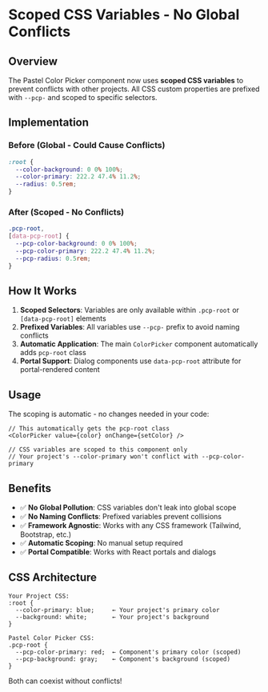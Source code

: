 # Scoped CSS Variables - No Global Conflicts

## Overview

The Pastel Color Picker component now uses **scoped CSS variables** to prevent conflicts with other projects. All CSS custom properties are prefixed with `--pcp-` and scoped to specific selectors.

## Implementation

### Before (Global - Could Cause Conflicts)
```css
:root {
  --color-background: 0 0% 100%;
  --color-primary: 222.2 47.4% 11.2%;
  --radius: 0.5rem;
}
```

### After (Scoped - No Conflicts)
```css
.pcp-root,
[data-pcp-root] {
  --pcp-color-background: 0 0% 100%;
  --pcp-color-primary: 222.2 47.4% 11.2%;
  --pcp-radius: 0.5rem;
}
```

## How It Works

1. **Scoped Selectors**: Variables are only available within `.pcp-root` or `[data-pcp-root]` elements
2. **Prefixed Variables**: All variables use `--pcp-` prefix to avoid naming conflicts
3. **Automatic Application**: The main `ColorPicker` component automatically adds `pcp-root` class
4. **Portal Support**: Dialog components use `data-pcp-root` attribute for portal-rendered content

## Usage

The scoping is automatic - no changes needed in your code:

```tsx
// This automatically gets the pcp-root class
<ColorPicker value={color} onChange={setColor} />

// CSS variables are scoped to this component only
// Your project's --color-primary won't conflict with --pcp-color-primary
```

## Benefits

- ✅ **No Global Pollution**: CSS variables don't leak into global scope
- ✅ **No Naming Conflicts**: Prefixed variables prevent collisions
- ✅ **Framework Agnostic**: Works with any CSS framework (Tailwind, Bootstrap, etc.)
- ✅ **Automatic Scoping**: No manual setup required
- ✅ **Portal Compatible**: Works with React portals and dialogs

## CSS Architecture

```
Your Project CSS:
:root {
  --color-primary: blue;     ← Your project's primary color
  --background: white;       ← Your project's background
}

Pastel Color Picker CSS:
.pcp-root {
  --pcp-color-primary: red;  ← Component's primary color (scoped)
  --pcp-background: gray;    ← Component's background (scoped)
}
```

Both can coexist without conflicts! 